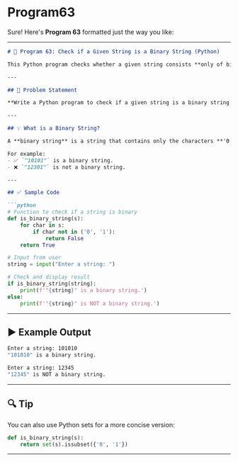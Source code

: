 # Program63
Sure! Here's **Program 63** formatted just the way you like:

---

```markdown
# 📝 Program 63: Check if a Given String is a Binary String (Python)

This Python program checks whether a given string consists **only of binary digits (0 and 1)**.

---

## 📌 Problem Statement

**Write a Python program to check if a given string is a binary string.**

---

## 💡 What is a Binary String?

A **binary string** is a string that contains only the characters **'0'** and **'1'**.

For example:
- ✅ `"10101"` is a binary string.
- ❌ `"12301"` is not a binary string.

---

## ✅ Sample Code

```python
# Function to check if a string is binary
def is_binary_string(s):
    for char in s:
        if char not in ('0', '1'):
            return False
    return True

# Input from user
string = input("Enter a string: ")

# Check and display result
if is_binary_string(string):
    print(f'"{string}" is a binary string.')
else:
    print(f'"{string}" is NOT a binary string.')
```

---

## ▶️ Example Output

```bash
Enter a string: 101010
"101010" is a binary string.

Enter a string: 12345
"12345" is NOT a binary string.
```

---

## 🔍 Tip

You can also use Python sets for a more concise version:

```python
def is_binary_string(s):
    return set(s).issubset({'0', '1'})
```

---
